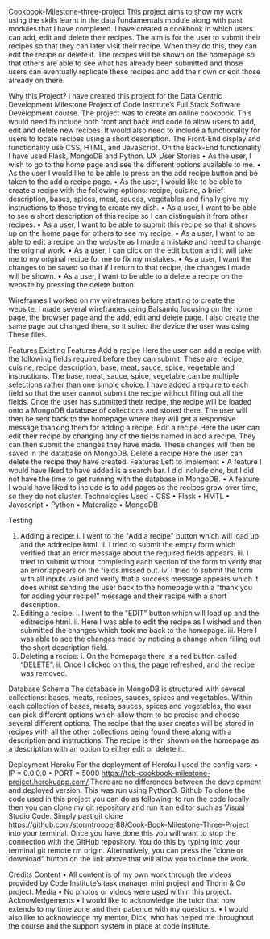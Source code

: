 Cookbook-Milestone-three-project
This project aims to show my work using the skills learnt in the data fundamentals module along with past modules that I have completed. I have created a cookbook in which users can add, edit and delete their recipes.
The aim is for the user to submit their recipes so that they can later visit their recipe. When they do this, they can edit the recipe or delete it. The recipes will be shown on the homepage so that others are able to see what has already been submitted and those users can eventually replicate these recipes and add their own or edit those already on there. 

Why this Project?
I have created this project for the Data Centric Development Milestone Project of Code Institute’s Full Stack Software Development course. The project was to create an online cookbook. This would need to include both front and back end code to allow users to add, edit and delete new recipes. It would also need to include a functionality for users to locate recipes using a short description. 
The Front-End display and functionality use CSS, HTML, and JavaScript. On the Back-End functionality I have used Flask, MongoDB and Python. 
UX
User Stories
•	As the user, I wish to go to the home page and see the different options available to me.
•	As the user I would like to be able to press on the add recipe button and be taken to the add a recipe page. 
•	As the user, I would like to be able to create a recipe with the following options: recipe, cuisine, a brief description, bases, spices, meat, sauces, vegetables and finally give my instructions to those trying to create my dish. 
•	As a user, I want to be able to see a short description of this recipe so I can distinguish it from other recipes. 
•	As a user, I want to be able to submit this recipe so that it shows up on the home page for others to see my recipe. 
•	As a user, I want to be able to edit a recipe on the website as I made a mistake and need to change the original work. 
•	As a user, I can click on the edit button and it will take me to my original recipe for me to fix my mistakes.
•	As a user, I want the changes to be saved so that if I return to that recipe, the changes I made will be shown.
•	As a user, I want to be able to a delete a recipe on the website by pressing the delete button. 


Wireframes
I worked on my wireframes before starting to create the website. I made several wireframes using Balsamiq focusing on the home page, the browser page and the add, edit and delete page. I also create the same page but changed them, so it suited the device the user was using These files. 

Features
Existing Features
Add a recipe
Here the user can add a recipe with the following fields required before they can submit. These are: recipe, cuisine, recipe description, base, meat, sauce, spice, vegetable and instructions. The base, meat, sauce, spice, vegetable can be multiple selections rather than one simple choice. I have added a require to each field so that the user cannot submit the recipe without filling out all the fields. Once the user has submitted their recipe, the recipe will be loaded onto a MongoDB database of collections and stored there. The user will then be sent back to the homepage where they will get a responsive message thanking them for adding a recipe. 
Edit a recipe
Here the user can edit their recipe by changing any of the fields named in add a recipe. They can then submit the changes they have made. These changes will then be saved in the database on MongoDB. 
Delete a recipe
Here the user can delete the recipe they have created.
Features Left to Implement
•	A feature I would have liked to have added is a search bar. I did include one, but I did not have the time to get running with the database in MongoDB. 
•	A feature I would have liked to include is to add pages as the recipes grow over time, so they do not cluster. 
Technologies Used
•	CSS
•	Flask
•	HMTL
•	Javascript
•	Python
•	Materalize
•	MongoDB

Testing
1.	Adding a recipe: 
i.	I went to the "Add a recipe" button which will load up and the addrecipe html.
ii.	I tried to submit the empty form which verified that an error message about the required fields appears.
iii.	I tried to submit without completing each section of the form to verify that an error appears on the fields missed out. 
iv.	I tried to submit the form with all inputs valid and verify that a success message appears which it does whilst sending the user back to the homepage with a “thank you for adding your recipe!” message and their recipe with a short description. 
2.	Editing a recipe: 
i.	I went to the "EDIT" button which will load up and the editrecipe html.
ii.	Here I was able to edit the recipe as I wished and then submitted the changes which took me back to the homepage.
iii.	Here I was able to see the changes made by noticing a change when filling out the short description field. 
3.	Deleting a recipe: 
i.	On the homepage there is a red button called “DELETE”.
ii.	Once I clicked on this, the page refreshed, and the recipe was removed. 

Database Schema
The database in MongoDB is structured with several collections: bases, meats, recipes, sauces, spices and vegetables. Within each collection of bases, meats, sauces, spices and vegetables, the user can pick different options which allow them to be precise and choose several different options. 
The recipe that the user creates will be stored in recipes with all the other collections being found there along with a description and instructions. The recipe is then shown on the homepage as a description with an option to either edit or delete it. 


Deployment
Heroku
For the deployment of Heroku I used the config vars:
•	IP = 0.0.0.0
•	PORT = 5000
https://tcb-cookbook-milestone-project.herokuapp.com/
There are no differences between the development and deployed version. This was run using Python3. 
Github
To clone the code used in this project you can do as following: 
to run the code locally then you can clone my git repository and run it an editor such as Visual Studio Code. Simply past git clone https://github.com/stormtrooper88/Cook-Book-Milestone-Three-Project into your terminal. Once you have done this you will want to stop the connection with the GitHub repository. You do this by typing into your terminal git remote rm origin. Alternatively, you can press the “clone or download” button on the link above that will allow you to clone the work. 

Credits
Content
•	All content is of my own work through the videos provided by Code Institute’s  task manager mini project and Thorin & Co project. 
Media
•	No photos or videos were used within this project.
Acknowledgements
•	I would like to acknowledge the tutor that now extends to my time zone and their patience with my questions. 
•	I would also like to acknowledge my mentor, Dick, who has helped me throughout the course and the support system in place at code institute. 


